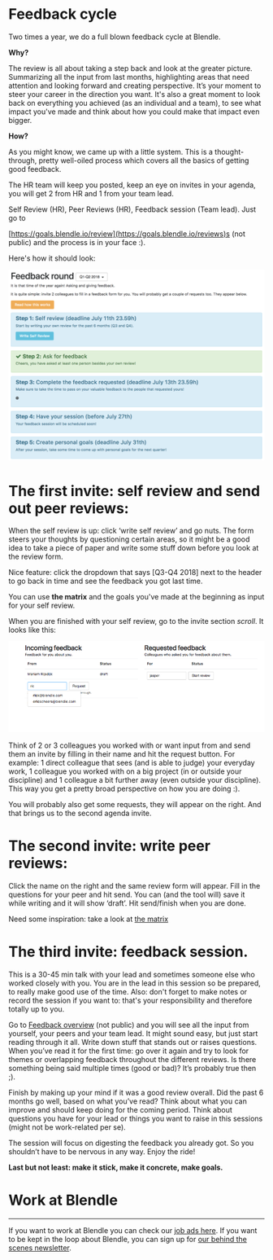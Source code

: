 # Feedback cycle

Two times a year, we do a full blown feedback cycle at Blendle.

**Why?** 

The review is all about taking a step back and look at the greater picture. Summarizing all the input from last months, highlighting areas that need attention and looking forward and creating perspective. It’s your moment to steer your career in the direction you want. It's also a great moment to look back on everything you achieved (as an individual and a team), to see what impact you've made and think about how you could make that impact even bigger. 

**How?**

As you might know, we came up with a little system. This is a thought-through, pretty well-oiled process which covers all the basics of getting good feedback.

The HR team will keep you posted, keep an eye on invites in your agenda, you will get 2 from HR and 1 from your team lead.

Self Review (HR), Peer Reviews (HR), Feedback session (Team lead). Just go to

[https://goals.blendle.io/review](https://goals.blendle.io/reviews)s (not public) and the process is in your face :).

Here's how it should look:

![Feedback%20cycle%203e4882cc8a634643b447115cd9701109/Schermafbeelding2018-07-11om11.57.14.png](Feedback%20cycle%203e4882cc8a634643b447115cd9701109/Schermafbeelding2018-07-11om11.57.14.png)

# **The first invite: self review and send out peer reviews:**

When the self review is up: click ‘write self review’ and go nuts. The form steers your thoughts by questioning certain areas, so it might be a good idea to take a piece of paper and write some stuff down before you look at the review form.

Nice feature: click the dropdown that says [Q3-Q4 2018] next to the header to go back in time and see the feedback you got last time.

You can use **the matrix** and the goals you've made at the beginning as input for your self review.

When you are finished with your self review, go to the invite section *scroll*. It looks like this:

![Feedback%20cycle%203e4882cc8a634643b447115cd9701109/Schermafbeelding2018-06-18om18.04.46.png](Feedback%20cycle%203e4882cc8a634643b447115cd9701109/Schermafbeelding2018-06-18om18.04.46.png)

Think of 2 or 3 colleagues you worked with or want input from and send them an invite by filling in their name and hit the request button. For example: 1 direct colleague that sees (and is able to judge) your everyday work, 1 colleague you worked with on a big project (in or outside your discipline) and 1 colleague a bit further away (even outside your discipline). This way you get a pretty broad perspective on how you are doing :).

You will probably also get some requests, they will appear on the right. And that brings us to the second agenda invite.

# **The second invite: write peer reviews:**

Click the name on the right and the same review form will appear. Fill in the questions for your peer and hit send. You can (and the tool will) save it while writing and it will show ‘draft’. Hit send/finish when you are done.

Need some inspiration: take a look at [the matrix](https://www.notion.so/Job-Matrix-job-profiles-52e56afdc9894476a54cf44dde368d20?pvs=21) 

# **The third invite: feedback session.**

This is a 30-45 min talk with your lead and sometimes someone else who worked closely with you. You are in the lead in this session so be prepared, to really make good use of the time. Also: don't forget to make notes or record the session if you want to: that's your responsibility and therefore totally up to you.

Go to [Feedback overview](https://goals.blendle.io/reviews/overview) (not public) and you will see all the input from yourself, your peers and your team lead. It might sound easy, but just start reading through it all. Write down stuff that stands out or raises questions. When you’ve read it for the first time: go over it again and try to look for themes or overlapping feedback throughout the different reviews. Is there something being said multiple times (good or bad)? It’s probably true then ;).

Finish by making up your mind if it was a good review overall. Did the past 6 months go well, based on what you’ve read? Think about what you can improve and should keep doing for the coming period. Think about questions you have for your lead or things you want to raise in this sessions (might not be work-related per se).

The session will focus on digesting the feedback you already got. So you shouldn’t have to be nervous in any way. Enjoy the ride!

**Last but not least: make it stick, make it concrete, make goals.**

# Work at Blendle

---

If you want to work at Blendle you can check our [job ads here](https://blendle.homerun.co/). If you want to be kept in the loop about Blendle, you can sign up for [our behind the scenes newsletter](https://blendle.homerun.co/yes-keep-me-posted/tr/apply?token=8092d4128c306003d97dd3821bad06f2).